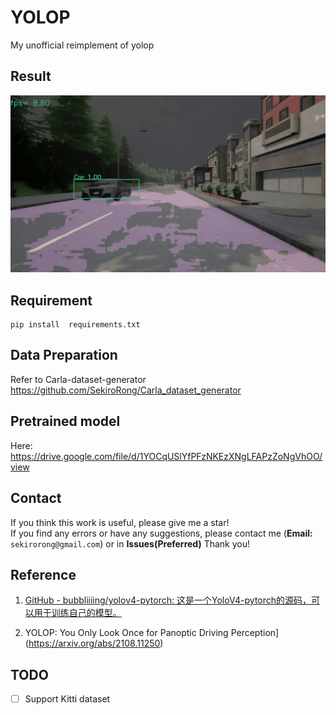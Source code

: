 # YOLOP

My unofficial reimplement of yolop

## Result

![output.gif](output.gif)

## Requirement

```
pip install  requirements.txt
```

## Data Preparation

Refer to Carla-dataset-generator https://github.com/SekiroRong/Carla_dataset_generator

## Pretrained model
Here:
https://drive.google.com/file/d/1YOCqUSlYfPFzNKEzXNgLFAPzZoNgVhOO/view

## Contact

If you think this work is useful, please give me a star!  
If you find any errors or have any suggestions, please contact me (**Email:** `sekirorong@gmail.com`) or in **Issues(Preferred)**
Thank you!

## Reference

1. [GitHub - bubbliiiing/yolov4-pytorch: 这是一个YoloV4-pytorch的源码，可以用于训练自己的模型。](https://github.com/bubbliiiing/yolov4-pytorch)

2. YOLOP: You Only Look Once for Panoptic Driving Perception](https://arxiv.org/abs/2108.11250)

## TODO

- [ ] Support Kitti dataset
